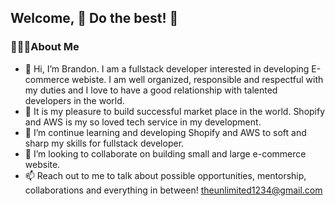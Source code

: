 ## Welcome, 🎯 Do the best! 🎯

### 🙋🏽‍♂️About Me
- 👋 Hi, I’m Brandon. I am a fullstack developer interested in developing E-commerce webiste. I am well organized, responsible and respectful with my duties and I love to have a good relationship with talented developers in the world.
- 👀 It is my pleasure to build successful market place in the world. Shopify and AWS is my so loved tech service in my development.
- 🌱 I’m continue learning and developing Shopify and AWS to soft and sharp my skills for fullstack developer.
- 💞️ I’m looking to collaborate on building small and large e-commerce website.
- 📫 Reach out to me to talk about possible opportunities, mentorship, collaborations and everything in between! theunlimited1234@gmail.com
